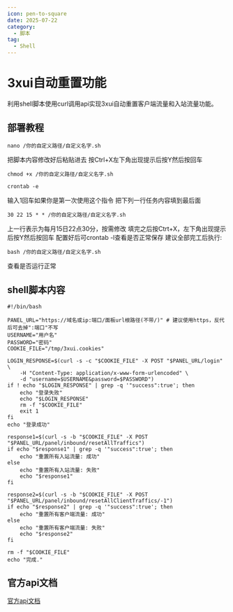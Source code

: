 ```yaml
---
icon: pen-to-square
date: 2025-07-22
category:
  - 脚本
tag:
  - Shell
---
```

# 3xui自动重置功能
利用shell脚本使用curl调用api实现3xui自动重置客户端流量和入站流量功能。
<!-- more -->
## 部署教程
```
nano /你的自定义路径/自定义名字.sh
```
把脚本内容修改好后粘贴进去
按Ctrl+X左下角出现提示后按Y然后按回车
```
chmod +x /你的自定义路径/自定义名字.sh
```
```
crontab -e
```
输入1回车如果你是第一次使用这个指令
把下列一行任务内容填到最后面
```
30 22 15 * * /你的自定义路径/自定义名字.sh
```
上一行表示为每月15日22点30分，按需修改
填完之后按Ctrt+X，左下角出现提示后按Y然后按回车
配置好后可crontab -l查看是否正常保存
建议全部完工后执行:
```
bash /你的自定义路径/自定义名字.sh
```
查看是否运行正常
## shell脚本内容
```
#!/bin/bash

PANEL_URL="https://域名或ip:端口/面板url根路径(不带/)" # 建议使用https，反代后可去掉":端口"不写
USERNAME="用户名"
PASSWORD="密码"
COOKIE_FILE="/tmp/3xui.cookies"

LOGIN_RESPONSE=$(curl -s -c "$COOKIE_FILE" -X POST "$PANEL_URL/login" \
    -H "Content-Type: application/x-www-form-urlencoded" \
    -d "username=$USERNAME&password=$PASSWORD")
if ! echo "$LOGIN_RESPONSE" | grep -q '"success":true'; then
    echo "登录失败"
    echo "$LOGIN_RESPONSE"
    rm -f "$COOKIE_FILE"
    exit 1
fi
echo "登录成功"

response1=$(curl -s -b "$COOKIE_FILE" -X POST "$PANEL_URL/panel/inbound/resetAllTraffics")
if echo "$response1" | grep -q '"success":true'; then
    echo "重置所有入站流量: 成功"
else
    echo "重置所有入站流量: 失败"
    echo "$response1"
fi

response2=$(curl -s -b "$COOKIE_FILE" -X POST "$PANEL_URL/panel/inbound/resetAllClientTraffics/-1")
if echo "$response2" | grep -q '"success":true'; then
    echo "重置所有客户端流量: 成功"
else
    echo "重置所有客户端流量: 失败"
    echo "$response2"
fi

rm -f "$COOKIE_FILE"
echo "完成."
```
## 官方api文档
[官方api文档](https://www.postman.com/hsanaei/3x-ui/collection/q1l5l0u/3x-ui)
